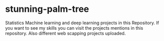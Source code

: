 # stunning-palm-tree
Statistics Machine learning and deep learning projects in this Repository. If you want to see my skills you can visit the projects mentions in this repository. Also different web scapping projects uploaded. 
